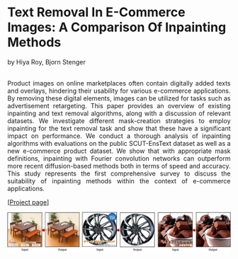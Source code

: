 # Text Removal In E-Commerce Images: A Comparison Of Inpainting Methods

by Hiya Roy, Bjorn Stenger

<p align="justify" "font-size:30px;">
  <br>
Product images on online marketplaces often contain digitally added texts and overlays, hindering their usability for various e-commerce applications. By removing these digital elements, images can be utilized for tasks such as advertisement retargeting. This paper provides an overview of existing inpainting and text removal algorithms, along with a discussion of relevant datasets. We investigate different mask-creation strategies to employ inpainting for the text removal task and show that these have a significant impact on performance. We conduct a thorough analysis of inpainting algorithms with evaluations on the public SCUT-EnsText dataset as well as a new e-commerce product dataset. We show that with appropriate mask definitions, inpainting with Fourier convolution networks can outperform more recent diffusion-based methods both in terms of speed and accuracy. This study represents the first comprehensive survey to discuss the suitability of inpainting methods within the context of e-commerce applications.
</p>

[[Project page](https://hiyaroy12.github.io/ecomm-img-text-removal/)]

<img src="img.png" width="600">
